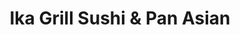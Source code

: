 ---
layout: place
title: "Ika Grill Sushi & Pan Asian"
permalink: /kansas/leawood/ika-grill-sushi-pan-asian.html
stateAbbr: KS
stateName: Kansas
cityName: Leawood
seo:
  name: "Ika Grill Sushi & Pan Asian"
  type: Restaurant
  links: https://www.ikagrill.com/
description: "Ika Grill Sushi & Pan Asian serves delicious sushi in Leawood, Kansas. Try fresh Japanese dishes for a great dining experience. Available for takeout, delivery, lunch, and dinner."
place_id: ChIJkSzGw_LpwIcRu0tyuSoERns
photos:
  - name: >-
      places/ChIJkSzGw_LpwIcRu0tyuSoERns/photos/AeeoHcLInxVgoGByyG8drZL30Vc2Fj9b_j99OoxrIyOLmCnOszS7q2Fm_ssS4JILLq4yj8tx4G5hvRLjWrUayyqBC9I9jyUJjuxmf1yvQXGMdGX3l8fa2sLGavI9bpvuMILAmm4f3lDB1PX6ueavJQcjWS_PaFc9kqbO_XGt53lNkE60OT64WT4OSCQ0udZ1NJxv_rmEbI54uX_3ioEubLqLstzxxA3rNp72oza_yL8dUy0p621mwRbHiWhraJ9qwOQ-I3Ws4Muxp6visQxwjgAoK528S4359_uVm-sNZ8qoaeHhWg
    widthPx: 4032
    heightPx: 3024
    authorAttributions:
      - displayName: Ika Grill Sushi & Pan Asian
        uri: https://maps.google.com/maps/contrib/116298146827422216617
        photoUri: >-
          https://lh3.googleusercontent.com/a-/ALV-UjXx9yzTJAlHOrRRtB5j0UgbCnhuGD8NKwGMeIJy4sCWToqGwFk=s100-p-k-no-mo
    flagContentUri: >-
      https://www.google.com/local/imagery/report/?cb_client=maps_api_places.places_api&image_key=!1e10!2sAF1QipMujyL1qTyE2SWz2okGbO_GhuhOMTJiTwC6LidB&hl=en-US
    googleMapsUri: >-
      https://www.google.com/maps/place//data=!3m4!1e2!3m2!1sAF1QipMujyL1qTyE2SWz2okGbO_GhuhOMTJiTwC6LidB!2e10!4m2!3m1!1s0x87c0e9f2c3c62c91:0x7b46042ab9724bbb
  - name: >-
      places/ChIJkSzGw_LpwIcRu0tyuSoERns/photos/AeeoHcIFVTZp10DTVabzVjuZJAET-j0fZRcLjt3lBAq47S0tLZbVv6_FBdbKseh10Vuv8qi5iURDlm6ENT4BJqQhShL3CSDllYAezu4E6DMQQiwpvD0dw-hNPvFLjg417mEtIEI74YQL-T6ns84uBVfiGEBprg02j3NFpxxyIBgdyDHADHNI32qGwwRenxHHrusXVaQG6a_NJB3PDoxf9bIBkKs6GZTGIhNGqbmulbjgjP7gr4L3Jh3DPu9n-3yFZR2hdn7jCWLB_5V2Dw6SlMQamWhBY7y8C-EuvtjypiBJvmi8vw
    widthPx: 2326
    heightPx: 1310
    authorAttributions:
      - displayName: Ika Grill Sushi & Pan Asian
        uri: https://maps.google.com/maps/contrib/116298146827422216617
        photoUri: >-
          https://lh3.googleusercontent.com/a-/ALV-UjXx9yzTJAlHOrRRtB5j0UgbCnhuGD8NKwGMeIJy4sCWToqGwFk=s100-p-k-no-mo
    flagContentUri: >-
      https://www.google.com/local/imagery/report/?cb_client=maps_api_places.places_api&image_key=!1e10!2sAF1QipP5qFeLijamgVGT1sANduMXl_Jef-XgsKecHISN&hl=en-US
    googleMapsUri: >-
      https://www.google.com/maps/place//data=!3m4!1e2!3m2!1sAF1QipP5qFeLijamgVGT1sANduMXl_Jef-XgsKecHISN!2e10!4m2!3m1!1s0x87c0e9f2c3c62c91:0x7b46042ab9724bbb
  - name: >-
      places/ChIJkSzGw_LpwIcRu0tyuSoERns/photos/AeeoHcJjadAjk78abS6k83gR6vLyFwpfatcFl4LoSz6IkPb4z62AxXk_f6Cc6YLi6gLV6QWHa9Ov-aAopD2YckbSkiu-tVC0TcHZWxBTV14F4wxrZW09OFGFRQpyMzu5VNSNR8svUSx23a9diIYHPYMpkaP23xF7Ncd-Xnu-1cAzakEeh9BrmuhYec66Zx3ElvEamJrNXPYUX0ajNzo3ped9nlx65A2XsAIPiGCsuneTXJbwI5bXTTsDGCxL7l3NcmCNJ7nYkFMHMgUDS-OqtivM1gLKEJVNYEMSWlZkMPpBYlu0SEC0KJIWNcGFHgVT5IBevPMKB3gYvtor9h70DmSg1VObpx6JAu3wlV0xlyCgzLXYm40fRbYKz_2Y24pqV57yEs8mmm9Qfb2xJvA-7u3zMS5B0KTgEnsvDJWQ4lGSfrqbig
    widthPx: 4032
    heightPx: 3024
    authorAttributions:
      - displayName: Yolanda Foltz
        uri: https://maps.google.com/maps/contrib/112268032747245296310
        photoUri: >-
          https://lh3.googleusercontent.com/a-/ALV-UjXAriGlWvQXjU4psFuowhkqeF8Vh784AAHCX8ONz5TKo-JiknPmAg=s100-p-k-no-mo
    flagContentUri: >-
      https://www.google.com/local/imagery/report/?cb_client=maps_api_places.places_api&image_key=!1e10!2sCIHM0ogKEICAgICTyOPsQw&hl=en-US
    googleMapsUri: >-
      https://www.google.com/maps/place//data=!3m4!1e2!3m2!1sCIHM0ogKEICAgICTyOPsQw!2e10!4m2!3m1!1s0x87c0e9f2c3c62c91:0x7b46042ab9724bbb
  - name: >-
      places/ChIJkSzGw_LpwIcRu0tyuSoERns/photos/AeeoHcLSckAlRg0zAAInjBGbpJLlbgsYGNPTTcSlpJi5mOMD5hJcziDJrdpkb51hb6zwExWQnQjC22nK7XikleUPjPKftfzk0WoB0T2vWbEWLWxFivYTp779USGHQEqrQzOQajA9CEEzN2qQy1gTu37adHF_kK2dvusX353mdxuT1CdS1K5OLva3OpGGZpaAkRniytRB_0Q-bGKMsOLtr6QnGyZvQ3ClGWKfL7h8V0pd0PseYHpoBP5m9GZnPUF9WMjlxFhb4qCzDP1Baz7yxxiqbhRaChgShVCpcfT4udbtMCHywa5vPGvmn2uEGQFynKRQkxhxS5OqV-MA2xQ9nPRh6e9ektpfKv2DfBDhZ7_4ixfa_LSi2Gz5yAxYLAozWRGbY97lebheRRQijReOVg85nLWJKqlLx3blKXivv79B1JoQ6Fc
    widthPx: 3072
    heightPx: 4080
    authorAttributions:
      - displayName: C Brick Owens
        uri: https://maps.google.com/maps/contrib/104236115652130168867
        photoUri: >-
          https://lh3.googleusercontent.com/a-/ALV-UjUs-sAWIP6v3ZX4zoz3hEw4V28eb5EztiXUHyM6Zp-WtLbgqiw=s100-p-k-no-mo
    flagContentUri: >-
      https://www.google.com/local/imagery/report/?cb_client=maps_api_places.places_api&image_key=!1e10!2sCIHM0ogKEICAgID747WhowE&hl=en-US
    googleMapsUri: >-
      https://www.google.com/maps/place//data=!3m4!1e2!3m2!1sCIHM0ogKEICAgID747WhowE!2e10!4m2!3m1!1s0x87c0e9f2c3c62c91:0x7b46042ab9724bbb
  - name: >-
      places/ChIJkSzGw_LpwIcRu0tyuSoERns/photos/AeeoHcLqLsFjk0dRSBTJy-bMNKT_UNW1P9IDVb53zSsA_pBcnS4_X5MiZ7SoiGxelfMLje1htnLIEyD42rJszHGBmgZ-F_WGIZmkaH_oaN4nuXp6k7Xww8Gs60lrEz84wNtmdSYMOr3RWkdBJzH5Wa10y0nipK7BfFbMZxRwDZkgWEhDYiQ1j38E7PD8VONlQOPlFEPjfkg2CVAkX_UhA7zi0XSDB8uF9LixhRypwS__Yj26SzPj7j2BqRm5zVgZmxvWokUErnMejUiBJeV0bo3KPzNj1m9e0Qarx1mmsA1ccNdevU4Fv-0t15ifULhMGe03d9HuDApCCBY-V9fV7QcDtgk_b-PBI-YLab00OqXPmDCLJap7FnOrLknR1y9gDmHCZhJXWThYI5q210pK2Ll70Xf_5rqti1MXxC9KLOYA0aVbVA
    widthPx: 3024
    heightPx: 4032
    authorAttributions:
      - displayName: Robert Shewmake
        uri: https://maps.google.com/maps/contrib/118006183551754583705
        photoUri: >-
          https://lh3.googleusercontent.com/a-/ALV-UjXy29W1lA9hp9Hngk5HrfjjMXPa-Pt4Y-uDBLwSNqrbs0EtiaU=s100-p-k-no-mo
    flagContentUri: >-
      https://www.google.com/local/imagery/report/?cb_client=maps_api_places.places_api&image_key=!1e10!2sCIHM0ogKEICAgIClkJv3TQ&hl=en-US
    googleMapsUri: >-
      https://www.google.com/maps/place//data=!3m4!1e2!3m2!1sCIHM0ogKEICAgIClkJv3TQ!2e10!4m2!3m1!1s0x87c0e9f2c3c62c91:0x7b46042ab9724bbb
  - name: >-
      places/ChIJkSzGw_LpwIcRu0tyuSoERns/photos/AeeoHcJIP9z-A3zqZj7GQzjxG4qIXH-0XomVc6qUBCvFq5Je-ze6K0FTT6L-UdGMuanQlY-bSHxmBIlj7uuNOpsP2d_XYHT6k4zNmy7GDkEcTh70IksK02Asn4ySn1vy18thl0HvER_EsFZOFJnY98jDYLGTfOlwBuoIZNG8mSdIKF_pHSddqws0xi32zIdjXL1v22MiNe5byWcSg1I8F3JXxMwKG7TDx6qy3sRKyW__6_YqQD2IbO2IZkfGsGW7kSgMQFc5Y662TQ9GVoPk13FyEysfV8C7LDIDbF4Hf3w3kd59LUas8wkZsmFLurawIEasY78VCb8WZSxPC8Q6EqocWyxIp02lWphO31rVPaLzT1eny5nAUco7oIl-lrsq0dnooWeyZ2feKiJdDo6nn35ZXm2Ro5-8jaC2JQ9i3PfKtsLioE8
    widthPx: 4032
    heightPx: 3024
    authorAttributions:
      - displayName: Luke Chang
        uri: https://maps.google.com/maps/contrib/104067294144018570071
        photoUri: >-
          https://lh3.googleusercontent.com/a-/ALV-UjXD0tWIVmww5hgDE2ACE7jZh6ue5wvDDLxrKCG0B3nQsmivHcFJKQ=s100-p-k-no-mo
    flagContentUri: >-
      https://www.google.com/local/imagery/report/?cb_client=maps_api_places.places_api&image_key=!1e10!2sCIHM0ogKEICAgICB9I_N9wE&hl=en-US
    googleMapsUri: >-
      https://www.google.com/maps/place//data=!3m4!1e2!3m2!1sCIHM0ogKEICAgICB9I_N9wE!2e10!4m2!3m1!1s0x87c0e9f2c3c62c91:0x7b46042ab9724bbb
  - name: >-
      places/ChIJkSzGw_LpwIcRu0tyuSoERns/photos/AeeoHcJAoP6h-rYd4UuoJs6lLLaYfUy1_5MbGjSki5hF4AgXkPP0aKHIfpd_QXZZstUfYgj2uwTQJC5wyHRflIcixT3FPaeFzxYd_Sbp1tRivv5BQElcVXsNLy0YambHWHg1WLrFBaIeTd1PLi0bqEJEPUEaHkpuDm7OkedjWjtfQhd6BM2yPIkdGXgL-Aj44FBlgbhKGa255NEwBUK0ghu5PK42Yxk8us5nbGMKLUR717T0Zo2VsR3Unk05aUN867E8-bVAd1BlMjWNvHn8nCOw5n32IaZa-lh8UIHaa4N5F3EqlFDCWRT_na23c-xaLfmkO-EQT5SU5Hz4NRfyVaRurEB5gx_KXy_o5vhs6A85hvn9CKSvBnk-c5NaRSFrGmMWuccd3AZaw-aJmiZFkZjMv5_j0_QYn_iVDUhV1EDP5DQgpDQ
    widthPx: 4000
    heightPx: 3000
    authorAttributions:
      - displayName: Arland Cunningham
        uri: https://maps.google.com/maps/contrib/109715112327985384941
        photoUri: >-
          https://lh3.googleusercontent.com/a/ACg8ocIDeRVv041G6vP7pt3yRK7zO8peywy0qbas0TbFkkKUDUmYNg=s100-p-k-no-mo
    flagContentUri: >-
      https://www.google.com/local/imagery/report/?cb_client=maps_api_places.places_api&image_key=!1e10!2sCIHM0ogKEICAgIC3toe77QE&hl=en-US
    googleMapsUri: >-
      https://www.google.com/maps/place//data=!3m4!1e2!3m2!1sCIHM0ogKEICAgIC3toe77QE!2e10!4m2!3m1!1s0x87c0e9f2c3c62c91:0x7b46042ab9724bbb
  - name: >-
      places/ChIJkSzGw_LpwIcRu0tyuSoERns/photos/AeeoHcLI4jIu7zZIC9uxHB4FLoN8v_KYWqa6iCHogoZRiGM_9Mr02Sjc3dq5TPAhdhGVqWUNMmiqZ_d3wz4D1z6C8Ck3kjMdfRgGSruwoejLgsbTOwdDEPIBdIXOA8b0O2zumzab6rJQZrR7e2K5nf9ZBjYWbQ_O2OYUhx0egrzarwiUf3OwlGnncgJK832Lg1RVJUCjySagrfvuOd80ZuaCxIF36i3F7uGs0mbH6D1LSGHldFminjadvH-rp9FNMezcOfjiwIIC3HhDGTsm3R907x02SgVlCw7XqDqYJny5_ilpS6lGasXGgC_sJ1secPrDHADHRHS9IJ7bdCEUbS4vqsGVcgVWc6XGmNs8GLn4K9Px0LWKV9jNAYys1rMSBpouqeMaIn6wlSm7L4XMocgoN_0-SZeu5ljNFAKnXCxkrRTmRwY
    widthPx: 1131
    heightPx: 1584
    authorAttributions:
      - displayName: Jess M
        uri: https://maps.google.com/maps/contrib/100487824632586445936
        photoUri: >-
          https://lh3.googleusercontent.com/a-/ALV-UjU0iGeSQSSKEhebT7ZiNOyOAmLcNAZ-KMFWXXi3JPuVqfcjRvd1=s100-p-k-no-mo
    flagContentUri: >-
      https://www.google.com/local/imagery/report/?cb_client=maps_api_places.places_api&image_key=!1e10!2sCIHM0ogKEICAgID90cresgE&hl=en-US
    googleMapsUri: >-
      https://www.google.com/maps/place//data=!3m4!1e2!3m2!1sCIHM0ogKEICAgID90cresgE!2e10!4m2!3m1!1s0x87c0e9f2c3c62c91:0x7b46042ab9724bbb
  - name: >-
      places/ChIJkSzGw_LpwIcRu0tyuSoERns/photos/AeeoHcKJjWBoRNJXfWgXTO-wevWVa5EvvritpsTbZa5hZLFTWsd9IlTFniQg1SkQsk4HP-Hw7Mcq63VNlHfUOUIoCLVl_MI32v-_LheCv7j-GRTu8w_Y0YbIz_I7ead0CR6SVQAjwyiJXfIKXxmJIfzsHnkOCsbIfw7EegtObv26vzBcLC1SX3BpTnTZbDSI6W7tMJXuCoDQq-aAA_TeUMs0fIAOPBUZahyVUeBw5GQUjFuVfTiMSHjhlR_REZp1MBbDOQfaesMvzdpe24GE9Ygvfy4gvtwALSNRrkrNCa5VpKGh18E0VBEJIhTqsnTt-kHWH8nZCqEzwemG_LfPYO3_lo55MilT2-RzS9-gJcnHtQT0ZZ_dEpju7WzqRm_ip9-rizAR6DtT_5f3vS76BqSX4rHwIlNhPTSuWDVdD-H2FpNu2A
    widthPx: 3072
    heightPx: 4080
    authorAttributions:
      - displayName: Tae Park
        uri: https://maps.google.com/maps/contrib/108329704700631601158
        photoUri: >-
          https://lh3.googleusercontent.com/a-/ALV-UjXYVwGRLYpIe7nlr4HB9BFxQhdu8bo-eIn5btSE54rGNdTiuKMm=s100-p-k-no-mo
    flagContentUri: >-
      https://www.google.com/local/imagery/report/?cb_client=maps_api_places.places_api&image_key=!1e10!2sCIHM0ogKEICAgICN3smuWA&hl=en-US
    googleMapsUri: >-
      https://www.google.com/maps/place//data=!3m4!1e2!3m2!1sCIHM0ogKEICAgICN3smuWA!2e10!4m2!3m1!1s0x87c0e9f2c3c62c91:0x7b46042ab9724bbb
  - name: >-
      places/ChIJkSzGw_LpwIcRu0tyuSoERns/photos/AeeoHcLmFrCAyNgSSO40xK4D4Z7ZuHhu7Tx9-8NG1Llu0_umcGbmxiV9bAPLGCItXo2bGVbe0sxttjtSr_ijNGoOzq15C11pr6RyEUsMkP1sjCF95ERAXpgeJUaOEhx9TNCg3ndscAD4HLfK-A_GBkAt_DEvrI7yV96sVc-xw3O0Wa0omg0TBQY29_iO5_sbEk8Ni0owo8mKVyN1em-TOsIizTi1fMuXiqJdPjLPFI7M8I_66XQxNUpywRgIN3Pponiq2gSXG3nOSdp57ANvsXRrwZ0-dk4MWZ8XaxVQVgcyFQOa7fauDKwGDehVVnW1QLhW4wj6qWTwbUbOGcdFL3EU15_55o4TEB_wp0TChhesfjxE5kml6EEM3nBl1Iz-YfDI0Rb6Q7s4G8wXARTKqcezKgJiGjAWGcNp7Q3A6c5XQxk-PV8
    widthPx: 4032
    heightPx: 3024
    authorAttributions:
      - displayName: Luke Chang
        uri: https://maps.google.com/maps/contrib/104067294144018570071
        photoUri: >-
          https://lh3.googleusercontent.com/a-/ALV-UjXD0tWIVmww5hgDE2ACE7jZh6ue5wvDDLxrKCG0B3nQsmivHcFJKQ=s100-p-k-no-mo
    flagContentUri: >-
      https://www.google.com/local/imagery/report/?cb_client=maps_api_places.places_api&image_key=!1e10!2sCIHM0ogKEICAgICB9I_NzwE&hl=en-US
    googleMapsUri: >-
      https://www.google.com/maps/place//data=!3m4!1e2!3m2!1sCIHM0ogKEICAgICB9I_NzwE!2e10!4m2!3m1!1s0x87c0e9f2c3c62c91:0x7b46042ab9724bbb
address: 11725 Roe Ave STE A, Leawood, KS 66211, USA
street: 11725 Roe Ave STE A
city: Leawood
state: KS
zip: '66211'
country: USA
neighborhood: Camelot Court Shopping Center
latitude: '38.916034'
longitude: '-94.637656'
accessibility_options:
  wheelchairAccessibleParking: true
  wheelchairAccessibleEntrance: true
  wheelchairAccessibleRestroom: true
  wheelchairAccessibleSeating: true
business_status: OPERATIONAL
name: Ika Grill Sushi & Pan Asian
google_maps_links:
  directionsUri: >-
    https://www.google.com/maps/dir//''/data=!4m7!4m6!1m1!4e2!1m2!1m1!1s0x87c0e9f2c3c62c91:0x7b46042ab9724bbb!3e0
  placeUri: https://maps.google.com/?cid=8882791896581295035
  writeAReviewUri: >-
    https://www.google.com/maps/place//data=!4m3!3m2!1s0x87c0e9f2c3c62c91:0x7b46042ab9724bbb!12e1
  reviewsUri: >-
    https://www.google.com/maps/place//data=!4m4!3m3!1s0x87c0e9f2c3c62c91:0x7b46042ab9724bbb!9m1!1b1
  photosUri: >-
    https://www.google.com/maps/place//data=!4m3!3m2!1s0x87c0e9f2c3c62c91:0x7b46042ab9724bbb!10e5
primary_type: Sushi Restaurant
opening_hours:
  regular: null
  current: null
secondary_opening_hours:
  regular:
    weekdayDescriptions: null
    type: null
  current:
    weekdayDescriptions: null
    type: null
phone: (913) 469-8899
price_level: PRICE_LEVEL_MODERATE
price_range: $10 &ndash; $20
rating: '4.7'
rating_count: 0
website: https://www.ikagrill.com/
reviews:
  - name: >-
      places/ChIJkSzGw_LpwIcRu0tyuSoERns/reviews/ChdDSUhNMG9nS0VJQ0FnSUMzdG9lN2pRRRAB
    relativePublishTimeDescription: 5 months ago
    rating: 4
    text:
      text: >-
        Came for lunch with my work buds. Tried generals chicken, which came
        with hot and sour soup and a salad. The greens in my salad were super
        fresh and hot and sour soup is always delicious. Generals chicken always
        has a little spice whenever I've ordered before but this one had none,
        which was a little disappointing. It was still good though. There was
        also an extensive offering of sushi which I need to come back and try.
      languageCode: en
    originalText:
      text: >-
        Came for lunch with my work buds. Tried generals chicken, which came
        with hot and sour soup and a salad. The greens in my salad were super
        fresh and hot and sour soup is always delicious. Generals chicken always
        has a little spice whenever I've ordered before but this one had none,
        which was a little disappointing. It was still good though. There was
        also an extensive offering of sushi which I need to come back and try.
      languageCode: en
    authorAttribution:
      displayName: Arland Cunningham
      uri: https://www.google.com/maps/contrib/109715112327985384941/reviews
      photoUri: >-
        https://lh3.googleusercontent.com/a/ACg8ocIDeRVv041G6vP7pt3yRK7zO8peywy0qbas0TbFkkKUDUmYNg=s128-c0x00000000-cc-rp-mo-ba4
    publishTime: '2024-11-05T12:56:14.775730Z'
    flagContentUri: >-
      https://www.google.com/local/review/rap/report?postId=ChdDSUhNMG9nS0VJQ0FnSUMzdG9lN2pRRRAB&d=17924085&t=1
    googleMapsUri: >-
      https://www.google.com/maps/reviews/data=!4m6!14m5!1m4!2m3!1sChdDSUhNMG9nS0VJQ0FnSUMzdG9lN2pRRRAB!2m1!1s0x87c0e9f2c3c62c91:0x7b46042ab9724bbb
  - name: >-
      places/ChIJkSzGw_LpwIcRu0tyuSoERns/reviews/ChdDSUhNMG9nS0VJQ0FnTUNBZ09pOHB3RRAB
    relativePublishTimeDescription: 2 months ago
    rating: 4
    text:
      text: >-
        Listen, I'm not proud of this, but I've been guilty of driving past IKa
        Grill for ages. Like, years. It's a classic case of "I'll try it next
        time," which, as we all know, is code for "I'll probably forget about it
        until I'm 80." But folks, let me tell you, I finally saw the light (and
        smelled the delicious aromas wafting from IKa Grill).

        I'm a sucker for Asian cuisine, and IKa Grill's menu is like a greatest
        hits album of all my favorites. Chinese, Japanese, Korean, even a little
        Thai – it's like the United Nations of deliciousness.

        First things first, I needed a drink. A nice hot sake was calling my
        name, and let me tell you, it was the perfect remedy for the chilly
        weather. It warmed me up from the inside out, kind of like a cozy
        blanket for my soul.

        Now, I know what you're thinking: "Soup? For dinner? Who is this
        person?" But trust me, IKa Grill's Korean "Jam Bong" soup is not your
        average bowl of broth. It's a flavor explosion in a bowl, with tender 🦑
        squid, shrimp, fresh veggies, and noodles swimming in a spicy red broth.
        Okay, maybe it wasn't spicy enough for my taste, but a little side of
        chili sauce fixed that right up.

        If you're looking for a delicious and diverse Asian dining experience,
        IKa Grill is the place to be. Just don't be like me and wait years to
        try it. Your taste buds will thank you.
      languageCode: en
    originalText:
      text: >-
        Listen, I'm not proud of this, but I've been guilty of driving past IKa
        Grill for ages. Like, years. It's a classic case of "I'll try it next
        time," which, as we all know, is code for "I'll probably forget about it
        until I'm 80." But folks, let me tell you, I finally saw the light (and
        smelled the delicious aromas wafting from IKa Grill).

        I'm a sucker for Asian cuisine, and IKa Grill's menu is like a greatest
        hits album of all my favorites. Chinese, Japanese, Korean, even a little
        Thai – it's like the United Nations of deliciousness.

        First things first, I needed a drink. A nice hot sake was calling my
        name, and let me tell you, it was the perfect remedy for the chilly
        weather. It warmed me up from the inside out, kind of like a cozy
        blanket for my soul.

        Now, I know what you're thinking: "Soup? For dinner? Who is this
        person?" But trust me, IKa Grill's Korean "Jam Bong" soup is not your
        average bowl of broth. It's a flavor explosion in a bowl, with tender 🦑
        squid, shrimp, fresh veggies, and noodles swimming in a spicy red broth.
        Okay, maybe it wasn't spicy enough for my taste, but a little side of
        chili sauce fixed that right up.

        If you're looking for a delicious and diverse Asian dining experience,
        IKa Grill is the place to be. Just don't be like me and wait years to
        try it. Your taste buds will thank you.
      languageCode: en
    authorAttribution:
      displayName: Claudia C
      uri: https://www.google.com/maps/contrib/107782990541114660660/reviews
      photoUri: >-
        https://lh3.googleusercontent.com/a-/ALV-UjVSAhOLWFqRueJ0v9JzkyQrxsBBwektfjMohSC-GjMPKpIKozPrCQ=s128-c0x00000000-cc-rp-mo-ba6
    publishTime: '2025-01-28T16:40:54.514148Z'
    flagContentUri: >-
      https://www.google.com/local/review/rap/report?postId=ChdDSUhNMG9nS0VJQ0FnTUNBZ09pOHB3RRAB&d=17924085&t=1
    googleMapsUri: >-
      https://www.google.com/maps/reviews/data=!4m6!14m5!1m4!2m3!1sChdDSUhNMG9nS0VJQ0FnTUNBZ09pOHB3RRAB!2m1!1s0x87c0e9f2c3c62c91:0x7b46042ab9724bbb
  - name: >-
      places/ChIJkSzGw_LpwIcRu0tyuSoERns/reviews/ChdDSUhNMG9nS0VJQ0FnSUMzNU1EVG9RRRAB
    relativePublishTimeDescription: 5 months ago
    rating: 5
    text:
      text: >-
        Everything is always so good and so fresh. Egg noodles and beef were
        cooked perfectly and the hubs raved about his nigiri and crazy monkey
        roll. We also had the fried lemon grass and chicken dumplings which were
        so flavorful!
      languageCode: en
    originalText:
      text: >-
        Everything is always so good and so fresh. Egg noodles and beef were
        cooked perfectly and the hubs raved about his nigiri and crazy monkey
        roll. We also had the fried lemon grass and chicken dumplings which were
        so flavorful!
      languageCode: en
    authorAttribution:
      displayName: Angela Rogers
      uri: https://www.google.com/maps/contrib/111240478905487932219/reviews
      photoUri: >-
        https://lh3.googleusercontent.com/a/ACg8ocKTvKHOpB5j6REHt2VXK5sKT4dlDwHK3PhPPBRfdOYkwulk=s128-c0x00000000-cc-rp-mo-ba4
    publishTime: '2024-11-03T01:22:38.115641Z'
    flagContentUri: >-
      https://www.google.com/local/review/rap/report?postId=ChdDSUhNMG9nS0VJQ0FnSUMzNU1EVG9RRRAB&d=17924085&t=1
    googleMapsUri: >-
      https://www.google.com/maps/reviews/data=!4m6!14m5!1m4!2m3!1sChdDSUhNMG9nS0VJQ0FnSUMzNU1EVG9RRRAB!2m1!1s0x87c0e9f2c3c62c91:0x7b46042ab9724bbb
  - name: >-
      places/ChIJkSzGw_LpwIcRu0tyuSoERns/reviews/ChdDSUhNMG9nS0VJQ0FnSURwMTVEcnRRRRAB
    relativePublishTimeDescription: a year ago
    rating: 5
    text:
      text: >-
        We’ve driven by here dozens of times and rarely thought about stopping
        in which was our loss.  This evening we wanted something just a little
        different than our normal fare and decided to try a new place. The
        evening weather was great and the outside patio had room.  Our waiter
        was great, funny, and helpful. It was apparent he enjoyed his job. The
        food was excellent and the timing of each course was perfect. We
        thoroughly enjoyed the evening and plan to be back soon.
      languageCode: en
    originalText:
      text: >-
        We’ve driven by here dozens of times and rarely thought about stopping
        in which was our loss.  This evening we wanted something just a little
        different than our normal fare and decided to try a new place. The
        evening weather was great and the outside patio had room.  Our waiter
        was great, funny, and helpful. It was apparent he enjoyed his job. The
        food was excellent and the timing of each course was perfect. We
        thoroughly enjoyed the evening and plan to be back soon.
      languageCode: en
    authorAttribution:
      displayName: David Deckert
      uri: https://www.google.com/maps/contrib/116066620296731937860/reviews
      photoUri: >-
        https://lh3.googleusercontent.com/a/ACg8ocJfy0iyuJNzcjQ6S_gdfMn9DhGn6xUvt_JgmI4HoJls2_6K=s128-c0x00000000-cc-rp-mo-ba5
    publishTime: '2023-08-30T22:15:20.576825Z'
    flagContentUri: >-
      https://www.google.com/local/review/rap/report?postId=ChdDSUhNMG9nS0VJQ0FnSURwMTVEcnRRRRAB&d=17924085&t=1
    googleMapsUri: >-
      https://www.google.com/maps/reviews/data=!4m6!14m5!1m4!2m3!1sChdDSUhNMG9nS0VJQ0FnSURwMTVEcnRRRRAB!2m1!1s0x87c0e9f2c3c62c91:0x7b46042ab9724bbb
  - name: >-
      places/ChIJkSzGw_LpwIcRu0tyuSoERns/reviews/ChdDSUhNMG9nS0VJQ0FnTUNndTZYb3lRRRAB
    relativePublishTimeDescription: a month ago
    rating: 4
    text:
      text: >-
        Worth a visit! This unassuming location makes its mark with good food.
        Check it out.
      languageCode: en
    originalText:
      text: >-
        Worth a visit! This unassuming location makes its mark with good food.
        Check it out.
      languageCode: en
    authorAttribution:
      displayName: Shan Cann
      uri: https://www.google.com/maps/contrib/101213252705962054151/reviews
      photoUri: >-
        https://lh3.googleusercontent.com/a-/ALV-UjXzw6s-tGXGPRn22Dp15SvUdxuZQibAoVYW5Zv0zuPZs3k9p9zR=s128-c0x00000000-cc-rp-mo-ba3
    publishTime: '2025-02-21T04:08:02.175635Z'
    flagContentUri: >-
      https://www.google.com/local/review/rap/report?postId=ChdDSUhNMG9nS0VJQ0FnTUNndTZYb3lRRRAB&d=17924085&t=1
    googleMapsUri: >-
      https://www.google.com/maps/reviews/data=!4m6!14m5!1m4!2m3!1sChdDSUhNMG9nS0VJQ0FnTUNndTZYb3lRRRAB!2m1!1s0x87c0e9f2c3c62c91:0x7b46042ab9724bbb
parking_options:
  freeParkingLot: true
  freeStreetParking: true
  valetParking: false
payment_options:
  acceptsCreditCards: true
  acceptsDebitCards: true
  acceptsCashOnly: false
  acceptsNfc: true
allow_dogs: null
curbside_pickup: true
delivery: true
dine_in: true
good_for_children: true
good_for_groups: true
good_for_sports: false
live_music: false
menu_for_children: false
outdoor_seating: true
reservable: true
restroom: true
serves_beer: true
serves_breakfast: false
serves_brunch: false
serves_cocktails: true
serves_coffee: true
serves_dinner: true
serves_dessert: true
serves_lunch: true
serves_vegetarian_food: true
serves_wine: true
takeout: true
update_category: essentials
summary: null

---